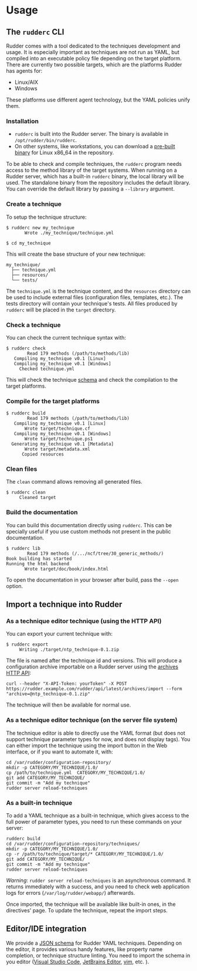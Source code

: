 # Usage

## The `rudderc` CLI

Rudder comes with a tool dedicated to the
techniques development and usage.
It is especially important as techniques are not run as YAML, but compiled into
an executable policy file depending on the target platform.
There are currently two possible targets, which are the platforms Rudder has agents for:

* Linux/AIX
* Windows

These platforms use different agent technology, but the YAML policies
unify them.

### Installation

* `rudderc` is built into the Rudder server. The binary is available in `/opt/rudder/bin/rudderc`.
* On other systems, like workstations, you can download a
  [pre-built binary](https://repository.rudder.io/tools/rudderc/8.0/) for Linux x86_64 in the repository.

To be able to check and compile techniques, the `rudderc` program
needs access to the method library of the target systems.
When running on a Rudder server, which has a built-in `rudderc` binary,
the local library will be used.
The standalone binary from the repository includes the default library.
You can override the default library by passing a `--library` argument.

### Create a technique

To setup the technique structure:

```shell
$ rudderc new my_technique
       Wrote ./my_technique/technique.yml

$ cd my_technique
```

This will create the base structure of your new technique:

```text
my_technique/
  ├── technique.yml
  ├── resources/
  └── tests/
```

The `technique.yml` is the technique content,
and the `resources` directory can be used to include
external files (configuration files, templates, etc.).
The tests directory will contain your technique's tests.
All files produced by `rudderc` will be placed in the `target`
directory.

### Check a technique

You can check the current technique syntax with:

```shell
$ rudderc check
        Read 179 methods (/path/to/methods/lib)
   Compiling my_technique v0.1 [Linux]
   Compiling my_technique v0.1 [Windows]
     Checked technique.yml
```

This will check the technique [schema](https://raw.githubusercontent.com/Normation/rudder/master/policies/rudderc/src/technique.schema.json) and check the compilation
to the target platforms.

### Compile for the target platforms

```shell
$ rudderc build
        Read 179 methods (/path/to/methods/lib)
   Compiling my_technique v0.1 [Linux]
       Wrote target/technique.cf
   Compiling my_technique v0.1 [Windows]
       Wrote target/technique.ps1
  Generating my_technique v0.1 [Metadata]
       Wrote target/metadata.xml
      Copied resources
```

### Clean files

The `clean` command allows removing all generated files.

```shell
$ rudderc clean
     Cleaned target
```

### Build the documentation

You can build this documentation directly using `rudderc`.
This can be specially useful if you use custom methods not
present in the public documentation.

```shell
$ rudderc lib
        Read 179 methods (/.../ncf/tree/30_generic_methods/)
Book building has started
Running the html backend
       Wrote target/doc/book/index.html
```

To open the documentation in your browser after build, pass the `--open` option.

## Import a technique into Rudder

### As a technique editor technique (using the HTTP API)

You can export your current technique with:

```shell
$ rudderc export
     Writing ./target/ntp_technique-0.1.zip
```

The file is named after the technique id and versions.
This will produce a configuration archive importable on a Rudder server using the
[archives HTTP API](https://docs.rudder.io/api/v/18/#tag/Archives/operation/import):

```shell
curl --header "X-API-Token: yourToken" -X POST https://rudder.example.com/rudder/api/latest/archives/import --form "archive=@ntp_technique-0.1.zip"
```

The technique will then be available for normal use.

### As a technique editor technique (on the server file system)

The technique editor is able to directly use the YAML format (but does not support technique parameter types
for now, and does not display tags). You can either import the technique using the import button in the
Web interface, or if you want to automate it, with:

```shell
cd /var/rudder/configuration-repository/
mkdir -p CATEGORY/MY_TECHNIQUE/1.0/
cp /path/to/technique.yml  CATEGORY/MY_TECHNIQUE/1.0/
git add CATEGORY/MY_TECHNIQUE/
git commit -m "Add my technique"
rudder server reload-techniques
```

### As a built-in technique

To add a YAML technique as a built-in technique, which gives access to the full power of
parameter types, you need to run these commands on your server:

```shell
rudderc build
cd /var/rudder/configuration-repository/techniques/
mkdir -p CATEGORY/MY_TECHNIQUE/1.0/
cp -r /path/to/technique/target/* CATEGORY/MY_TECHNIQUE/1.0/
git add CATEGORY/MY_TECHNIQUE/
git commit -m "Add my technique"
rudder server reload-techniques
```

*Warning*: `rudder server reload-techniques` is an asynchronous command.
It returns immediately with a success, and
you need to check web application logs for errors (`/var/log/rudder/webapp/`) afterwards.

Once imported, the technique will be available like built-in ones, in the directives' page.
To update the technique, repeat the import steps.


## Editor/IDE integration

We provide a [JSON schema](https://raw.githubusercontent.com/Normation/rudder/master/policies/rudderc/src/technique.schema.json)
for Rudder YAML techniques.
Depending on the editor, it provides various handy features,
like property name completion, or technique structure linting.
You need to import the schema in you editor
([Visual Studio Code](https://code.visualstudio.com/docs/languages/json#_json-schemas-and-settings),
[JetBrains Editor](https://www.jetbrains.com/help/idea/json.html#ws_json_schema_add_custom),
[vim](https://github.com/Quramy/vison), etc.
).
